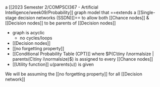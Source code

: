 a [[2023 Semester 2/COMPSCI367 - Artificial Intelligence/week09/Probability]] graph model that ==extends a [[Single-stage decision networks (SSDN)]]== to allow both [[Chance nodes]] & [[Decision nodes]] to be parents of [[Decision nodes]]
- graph is acyclic
	- no cycles/loops
- [[Decision nodes]]
- [[no forgetting property]]
- [[Conditional Probability Table (CPT)]] where $P(C\tiny i\normalsize | parents(C\tiny i\normalsize)$) is assigned to every [[Chance nodes]]
- [[Utility function]] u(parents(u)) is given

We will be assuming the [[no forgetting property]] for all [[Decision network]]



